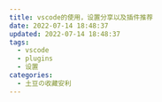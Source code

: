 ```yaml
---
title: vscode的使用，设置分享以及插件推荐
date: 2022-07-14 18:48:37
updated: 2022-07-14 18:48:37
tags:
  - vscode
  - plugins
  - 设置
categories:
  - 土豆の收藏安利
---
```

